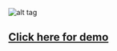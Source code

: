 

![alt tag](https://github.com/poojaOfficial321/Foodie/blob/master/output/output.PNG)

## [Click here for demo](https://kodeflap.github.io/Foodie/)
